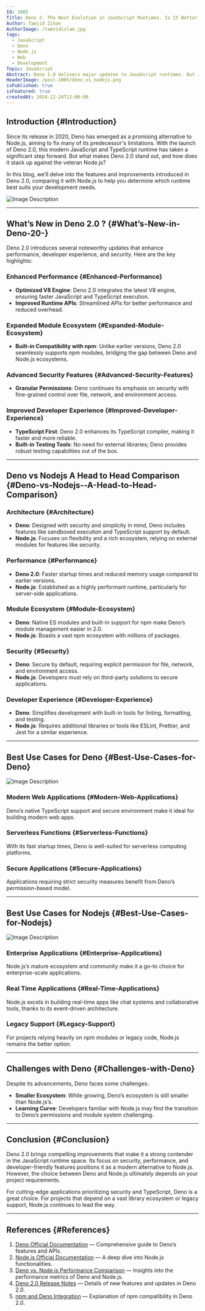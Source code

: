 ```yaml
---
Id: 1005
Title: Deno 2- The Next Evolution in JavaScript Runtimes. Is It Better Than Nodejs?
Author: Tamjid Zihan
AuthorImage: /tamzidislam.jpg
tags:
  - JavaScript
  - Deno
  - Node.js
  - Web
  - Development
Topic: JavaScript
Abstract: Deno 2.0 delivers major updates to JavaScript runtimes. But is it better than Node.js?
HeaderImage: /post-1005/deno_vs_nodejs.png
isPublished: true
isFeatured: true
createdAt: 2024-12-24T12:00:00
---
```


## Introduction {#Introduction}

Since its release in 2020, Deno has emerged as a promising alternative to Node.js, aiming to fix many of its predecessor's limitations. With the launch of Deno 2.0, this modern JavaScript and TypeScript runtime has taken a significant step forward. But what makes Deno 2.0 stand out, and how does it stack up against the veteran Node.js?

In this blog, we’ll delve into the features and improvements introduced in Deno 2.0, comparing it with Node.js to help you determine which runtime best suits your development needs.

![Image Description](/post-1005/deno_vs_nodejs.png)

---

## What’s New in Deno 2.0 ? {#What’s-New-in-Deno-20-}

Deno 2.0 introduces several noteworthy updates that enhance performance, developer experience, and security. Here are the key highlights:

### Enhanced Performance {#Enhanced-Performance}
- **Optimized V8 Engine**: Deno 2.0 integrates the latest V8 engine, ensuring faster JavaScript and TypeScript execution.
- **Improved Runtime APIs**: Streamlined APIs for better performance and reduced overhead.

### Expanded Module Ecosystem {#Expanded-Module-Ecosystem}
- **Built-in Compatibility with npm**: Unlike earlier versions, Deno 2.0 seamlessly supports npm modules, bridging the gap between Deno and Node.js ecosystems.

### Advanced Security Features {#Advanced-Security-Features}
- **Granular Permissions**: Deno continues its emphasis on security with fine-grained control over file, network, and environment access.

### Improved Developer Experience {#Improved-Developer-Experience}
- **TypeScript First**: Deno 2.0 enhances its TypeScript compiler, making it faster and more reliable.
- **Built-in Testing Tools**: No need for external libraries; Deno provides robust testing capabilities out of the box.

---

## Deno vs Nodejs  A Head to Head Comparison {#Deno-vs-Nodejs--A-Head-to-Head-Comparison}

### Architecture {#Architecture}
- **Deno**: Designed with security and simplicity in mind, Deno includes features like sandboxed execution and TypeScript support by default.
- **Node.js**: Focuses on flexibility and a rich ecosystem, relying on external modules for features like security.

### Performance {#Performance}
- **Deno 2.0**: Faster startup times and reduced memory usage compared to earlier versions.
- **Node.js**: Established as a highly performant runtime, particularly for server-side applications.

### Module Ecosystem {#Module-Ecosystem}
- **Deno**: Native ES modules and built-in support for npm make Deno’s module management easier in 2.0.
- **Node.js**: Boasts a vast npm ecosystem with millions of packages.

### Security {#Security}
- **Deno**: Secure by default, requiring explicit permission for file, network, and environment access.
- **Node.js**: Developers must rely on third-party solutions to secure applications.

### Developer Experience {#Developer-Experience}
- **Deno**: Simplifies development with built-in tools for linting, formatting, and testing.
- **Node.js**: Requires additional libraries or tools like ESLint, Prettier, and Jest for a similar experience.

---

## Best Use Cases for Deno {#Best-Use-Cases-for-Deno}

![Image Description](/post-1005/deno2.png)

### Modern Web Applications {#Modern-Web-Applications}
Deno’s native TypeScript support and secure environment make it ideal for building modern web apps.

### Serverless Functions {#Serverless-Functions}
With its fast startup times, Deno is well-suited for serverless computing platforms.

### Secure Applications {#Secure-Applications}
Applications requiring strict security measures benefit from Deno’s permission-based model.

---

## Best Use Cases for Nodejs {#Best-Use-Cases-for-Nodejs}

![Image Description](/post-1005/node.png)

### Enterprise Applications {#Enterprise-Applications}
Node.js’s mature ecosystem and community make it a go-to choice for enterprise-scale applications.

### Real Time Applications {#Real-Time-Applications}
Node.js excels in building real-time apps like chat systems and collaborative tools, thanks to its event-driven architecture.

### Legacy Support {#Legacy-Support}
For projects relying heavily on npm modules or legacy code, Node.js remains the better option.

---

## Challenges with Deno {#Challenges-with-Deno}

Despite its advancements, Deno faces some challenges:
- **Smaller Ecosystem**: While growing, Deno’s ecosystem is still smaller than Node.js’s.
- **Learning Curve**: Developers familiar with Node.js may find the transition to Deno’s permissions and module system challenging.

---

## Conclusion {#Conclusion}

Deno 2.0 brings compelling improvements that make it a strong contender in the JavaScript runtime space. Its focus on security, performance, and developer-friendly features positions it as a modern alternative to Node.js. However, the choice between Deno and Node.js ultimately depends on your project requirements.

For cutting-edge applications prioritizing security and TypeScript, Deno is a great choice. For projects that depend on a vast library ecosystem or legacy support, Node.js continues to lead the way.

---

## References {#References}

1. [Deno Official Documentation](https://deno.land/manual) — Comprehensive guide to Deno’s features and APIs.
2. [Node.js Official Documentation](https://nodejs.org/en/docs/) — A deep dive into Node.js functionalities.
3. [Deno vs. Node.js Performance Comparison](https://blog.logrocket.com/deno-vs-node-js/) — Insights into the performance metrics of Deno and Node.js.
4. [Deno 2.0 Release Notes](https://deno.land/releases/v2.0) — Details of new features and updates in Deno 2.0.
5. [npm and Deno Integration](https://deno.land/manual/node/npm_specifiers) — Explanation of npm compatibility in Deno 2.0.
